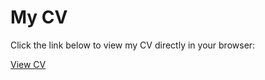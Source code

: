 # My CV

Click the link below to view my CV directly in your browser:

[View CV](https://kerembuekrue.github.io/kerembuekrue/static/cv/cv.pdf)


